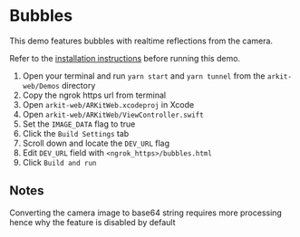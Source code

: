 # Bubbles

This demo features bubbles with realtime reflections from the camera.

Refer to the [installation instructions](../../../../README.md#installation) before running this demo.

1. Open your terminal and run `yarn start` and `yarn tunnel` from the `arkit-web/Demos` directory
2. Copy the ngrok https url from terminal
3. Open `arkit-web/ARKitWeb.xcodeproj` in Xcode
4. Open `arkit-web/ARKitWeb/ViewController.swift`
5. Set the `IMAGE_DATA` flag to true
6. Click the `Build Settings` tab
7. Scroll down and locate the `DEV_URL` flag
8. Edit `DEV_URL` field with `<ngrok_https>/bubbles.html`
9. Click `Build and run`

## Notes

Converting the camera image to base64 string requires more processing hence why the feature is disabled by default
